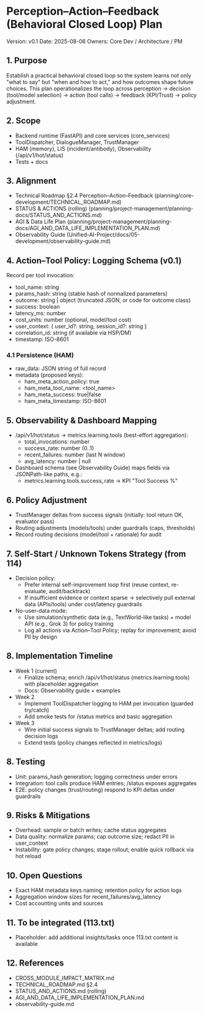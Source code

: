 # Perception–Action–Feedback (Behavioral Closed Loop) Plan

Version: v0.1
Date: 2025-08-06
Owners: Core Dev / Architecture / PM

## 1. Purpose
Establish a practical behavioral closed loop so the system learns not only "what to say" but "when and how to act," and how outcomes shape future choices. This plan operationalizes the loop across perception → decision (tool/model selection) → action (tool calls) → feedback (KPI/Trust) → policy adjustment.

## 2. Scope
- Backend runtime (FastAPI) and core services (core_services)
- ToolDispatcher, DialogueManager, TrustManager
- HAM (memory), LIS (incident/antibody), Observability (/api/v1/hot/status)
- Tests + docs

## 3. Alignment
- Technical Roadmap §2.4 Perception–Action–Feedback (planning/core-development/TECHNICAL_ROADMAP.md)
- STATUS & ACTIONS (rolling) (planning/project-management/planning-docs/STATUS_AND_ACTIONS.md)
- AGI & Data Life Plan (planning/project-management/planning-docs/AGI_AND_DATA_LIFE_IMPLEMENTATION_PLAN.md)
- Observability Guide (Unified-AI-Project/docs/05-development/observability-guide.md)

## 4. Action–Tool Policy: Logging Schema (v0.1)
Record per tool invocation:
- tool_name: string
- params_hash: string (stable hash of normalized parameters)
- outcome: string | object (truncated JSON, or code for outcome class)
- success: boolean
- latency_ms: number
- cost_units: number (optional, model/tool cost)
- user_context: { user_id?: string, session_id?: string }
- correlation_id: string (if available via HSP/DM)
- timestamp: ISO-8601

### 4.1 Persistence (HAM)
- raw_data: JSON string of full record
- metadata (proposed keys):
  - ham_meta_action_policy: true
  - ham_meta_tool_name: <tool_name>
  - ham_meta_success: true|false
  - ham_meta_timestamp: ISO-8601

## 5. Observability & Dashboard Mapping
- /api/v1/hot/status → metrics.learning.tools (best-effort aggregation):
  - total_invocations: number
  - success_rate: number (0..1)
  - recent_failures: number (last N window)
  - avg_latency: number | null
- Dashboard schema (see Observability Guide) maps fields via JSONPath-like paths, e.g.:
  - metrics.learning.tools.success_rate → KPI "Tool Success %"

## 6. Policy Adjustment
- TrustManager deltas from success signals (initially: tool return OK, evaluator pass)
- Routing adjustments (models/tools) under guardrails (caps, thresholds)
- Record routing decisions (model/tool + rationale) for audit

## 7. Self-Start / Unknown Tokens Strategy (from 114)
- Decision policy:
  - Prefer internal self-improvement loop first (reuse context, re-evaluate, audit/backtrack)
  - If insufficient evidence or context sparse → selectively pull external data (APIs/tools) under cost/latency guardrails
- No-user-data mode:
  - Use simulation/synthetic data (e.g., TextWorld-like tasks) + model API (e.g., Grok 3) for policy training
  - Log all actions via Action–Tool Policy; replay for improvement; avoid PII by design

## 8. Implementation Timeline
- Week 1 (current)
  - Finalize schema; enrich /api/v1/hot/status (metrics.learning.tools) with placeholder aggregation
  - Docs: Observability guide + examples
- Week 2
  - Implement ToolDispatcher logging to HAM per invocation (guarded try/catch)
  - Add smoke tests for /status metrics and basic aggregation
- Week 3
  - Wire initial success signals to TrustManager deltas; add routing decision logs
  - Extend tests (policy changes reflected in metrics/logs)

## 8. Testing
- Unit: params_hash generation; logging correctness under errors
- Integration: tool calls produce HAM entries; /status exposes aggregates
- E2E: policy changes (trust/routing) respond to KPI deltas under guardrails

## 9. Risks & Mitigations
- Overhead: sample or batch writes; cache status aggregates
- Data quality: normalize params; cap outcome size; redact PII in user_context
- Instability: gate policy changes; stage rollout; enable quick rollback via hot reload

## 10. Open Questions
- Exact HAM metadata keys naming; retention policy for action logs
- Aggregation window sizes for recent_failures/avg_latency
- Cost accounting units and sources

## 11. To be integrated (113.txt)
- Placeholder: add additional insights/tasks once 113.txt content is available

## 12. References
- CROSS_MODULE_IMPACT_MATRIX.md
- TECHNICAL_ROADMAP.md §2.4
- STATUS_AND_ACTIONS.md (rolling)
- AGI_AND_DATA_LIFE_IMPLEMENTATION_PLAN.md
- observability-guide.md
